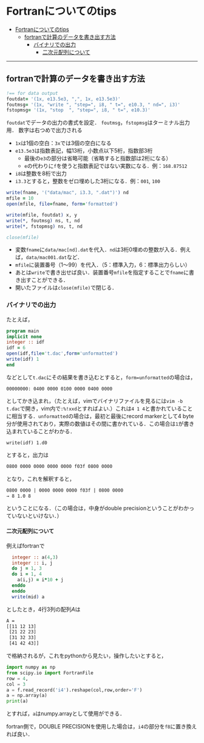 # Fortranについてのtips

- [Fortranについてのtips](#fortranについてのtips)
  - [fortranで計算のデータを書き出す方法](#fortranで計算のデータを書き出す方法)
    - [バイナリでの出力](#バイナリでの出力)
      - [二次元配列について](#二次元配列について)
---

## fortranで計算のデータを書き出す方法

```fortran
!== for data output
foutdat= '(1x, e13.5e3, ",", 1x, e13.5e3)'
foutmsg= '(1x, "write ", "step=", i8, " t=", e10.3, " nd=", i3)'
fstopmsg= '(1x, "stop  ", "step=", i8, " t=", e10.3)'
```

`foutdat`でデータの出力の書式を設定．
`foutmsg`，`fstopmsg`はターミナル出力用．
数字は右つめで出力される
- `1x`は1個の空白：`3x`では3個の空白になる
- `e13.5e3`は指数表記，幅13桁，小数点以下5桁，指数部3桁
    - 最後の`e3`の部分は省略可能（省略すると指数部は2桁になる）
    - `e`の代わりに`f`を使うと指数表記ではない実数になる．例：`168.87512`
- `i8`は整数を8桁で出力
- `i3.3`とすると，整数をゼロ埋めした3桁になる．例：`001`, `100`


```fortran
write(fname, '("data/mac", i3.3, ".dat")') nd
mfile = 10
open(mfile, file=fname, form='formatted')

write(mfile, foutdat) x, y
write(*, foutmsg) ns, t, nd
write(*, fstopmsg) ns, t, nd

close(mfile)
```
- 変数`fname`に`data/mac[nd].dat`を代入．`nd`は3桁0埋めの整数が入る．例えば，`data/mac001.dat`など．
- `mfile`に装置番号（1〜99）を代入．（5：標準入力，6：標準出力らしい）
- あとは`write`で書き出せば良い．装置番号`mfile`を指定することで`fname`に書き出すことができる．
- 開いたファイルは`close(mfile)`で閉じる．

### バイナリでの出力
たとえば，
```fortran
program main
implicit none
integer :: idf
idf = 6
open(idf,file='t.dac',form='unformatted')
write(idf) 1
end
```
などとして`t.dac`にその結果を書き込むとすると，`form=unformatted`の場合は，
```dac
00000000: 0400 0000 0100 0000 0400 0000 
```
としてかき込まれ，（たとえば，vimでバイナリファイルを見るには`vim -b t.dac`で開き，vim内で`:%!xxd`とすればよい.）これは`4 1 4`と書かれていることに相当する．`unformatted`の場合は，最初と最後にrecord markerとして4 byte分が使用されており，実際の数値はその間に書かれている．この場合は`1`が書き込まれていることがわかる．

```Fortran
write(idf) 1.d0
```
とすると，出力は
```txt
0800 0000 0000 0000 0000 f03f 0800 0000
```
となり，これを解釈すると，
```txt
0800 0000 | 0000 0000 0000 f03f | 0800 0000
→ 8 1.0 8
```
ということになる．（この場合は，中身がdouble precisionということがわかっていないといけない．）

#### 二次元配列について
例えばfortranで
```fortran
  integer :: a(4,3)
  integer :: i, j
  do j = 1, 3
  do i = 1, 4
    a(i,j) = i*10 + j
  enddo
  enddo
  write(mid) a
```
としたとき，4行3列の配列$A$は
```txt
A = 
[[11 12 13]
 [21 22 23]
 [31 32 33]
 [41 42 43]]
```
で格納されるが，これをpythonから見たい，操作したいとすると，
```python
import numpy as np
from scipy.io import FortranFile
row = 4,
col = 3
a = f.read_record('i4').reshape(col,row,order='F')
a = np.array(a)
print(a)
```
とすれば，`a`はnumpy.arrayとして使用ができる．

fortran側で，DOUBLE PRECISIONを使用した場合は，`i4`の部分を`f8`に置き換えれば良い．

